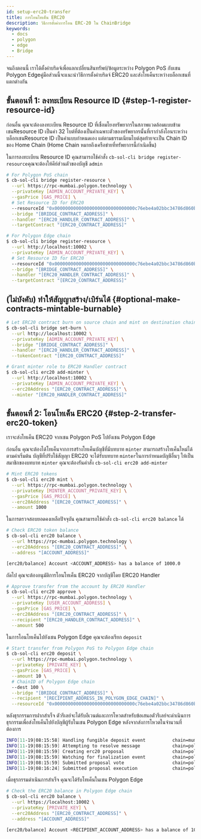 ```yaml
---
id: setup-erc20-transfer
title: การโอนโทเค็น ERC20
description: วิธีการตั้งค่าการโอน ERC-20 ใน ChainBridge
keywords:
  - docs
  - polygon
  - edge
  - Bridge
---
```


จนถึงตอนนี้ เราได้ตั้งค่าบริดจ์เพื่อแลกเปลี่ยนสินทรัพย์/ข้อมูลระหว่าง Polygon PoS กับเชน Polygon Edgeคู่มือส่วนนี้จะแนะนำวิธีการตั้งค่าบริดจ์ ERC20 และส่งโทเค็นระหว่างบล็อกเชนที่แตกต่างกัน

## ขั้นตอนที่ 1: ลงทะเบียน Resource ID {#step-1-register-resource-id}

ก่อนอื่น คุณจะต้องลงทะเบียน Resource ID ที่เชื่อมโยงทรัพยากรในสภาพแวดล้อมแบบข้ามเชนResource ID เป็นค่า 32 ไบต์ที่ต้องเป็นค่าเฉพาะตัวของทรัพยากรนั้นที่เรากำลังโอนระหว่างบล็อกเชนResource ID เป็นค่าแบบกำหนดเอง แต่ตามธรรมเนียมไบต์สุดท้ายจะเป็น Chain ID ของ Home Chain (Home Chain หมายถึงเครือข่ายที่ทรัพยากรนี้กำเนิดขึ้น)

ในการลงทะเบียน Resource ID คุณสามารถใช้คำสั่ง `cb-sol-cli bridge register-resource`คุณจะต้องให้คีย์ส่วนตัวของบัญชี `admin`

```bash
# For Polygon PoS chain
$ cb-sol-cli bridge register-resource \
  --url https://rpc-mumbai.polygon.technology \
  --privateKey [ADMIN_ACCOUNT_PRIVATE_KEY] \
  --gasPrice [GAS_PRICE] \
  # Set Resource ID for ERC20
  --resourceId "0x000000000000000000000000000000c76ebe4a02bbc34786d860b355f5a5ce00" \
  --bridge "[BRIDGE_CONTRACT_ADDRESS]" \
  --handler "[ERC20_HANDLER_CONTRACT_ADDRESS]" \
  --targetContract "[ERC20_CONTRACT_ADDRESS]"

# For Polygon Edge chain
$ cb-sol-cli bridge register-resource \
  --url http://localhost:10002 \
  --privateKey [ADMIN_ACCOUNT_PRIVATE_KEY] \
  # Set Resource ID for ERC20
  --resourceId "0x000000000000000000000000000000c76ebe4a02bbc34786d860b355f5a5ce00" \
  --bridge "[BRIDGE_CONTRACT_ADDRESS]" \
  --handler "[ERC20_HANDLER_CONTRACT_ADDRESS]" \
  --targetContract "[ERC20_CONTRACT_ADDRESS]"
```

## (ไม่บังคับ) ทำให้สัญญาสร้าง/เบิร์นได้ {#optional-make-contracts-mintable-burnable}


```bash
# Let ERC20 contract burn on source chain and mint on destination chain
$ cb-sol-cli bridge set-burn \
  --url http://localhost:10002 \
  --privateKey [ADMIN_ACCOUNT_PRIVATE_KEY] \
  --bridge "[BRIDGE_CONTRACT_ADDRESS]" \
  --handler "[ERC20_HANDLER_CONTRACT_ADDRESS]" \
  --tokenContract "[ERC20_CONTRACT_ADDRESS]"

# Grant minter role to ERC20 Handler contract
$ cb-sol-cli erc20 add-minter \
  --url http://localhost:10002 \
  --privateKey [ADMIN_ACCOUNT_PRIVATE_KEY] \
  --erc20Address "[ERC20_CONTRACT_ADDRESS]" \
  --minter "[ERC20_HANDLER_CONTRACT_ADDRESS]"
```

## ขั้นตอนที่ 2: โอนโทเค็น ERC20 {#step-2-transfer-erc20-token}

เราจะส่งโทเค็น ERC20 จากเชน Polygon PoS ไปยังเชน Polygon Edge

ก่อนอื่น คุณจะต้องได้โทเค็นจากการสร้างโทเค็นบัญชีที่มีบทบาท `minter` สามารถสร้างโทเค็นใหม่ได้ตามค่าเริ่มต้น บัญชีที่ปรับใช้สัญญา ERC20 จะได้รับบทบาท `minter`ในการกำหนดบัญชีอื่นๆ ให้เป็นสมาชิกของบทบาท `minter` คุณจะต้องรันคำสั่ง `cb-sol-cli erc20 add-minter`

```bash
# Mint ERC20 tokens
$ cb-sol-cli erc20 mint \
  --url https://rpc-mumbai.polygon.technology \
  --privateKey [MINTER_ACCOUNT_PRIVATE_KEY] \
  --gasPrice [GAS_PRICE] \
  --erc20Address "[ERC20_CONTRACT_ADDRESS]" \
  --amount 1000
```

ในการตรวจสอบยอดคงเหลือปัจจุบัน คุณสามารถใช้คำสั่ง `cb-sol-cli erc20 balance` ได้

```bash
# Check ERC20 token balance
$ cb-sol-cli erc20 balance \
  --url https://rpc-mumbai.polygon.technology \
  --erc20Address "[ERC20_CONTRACT_ADDRESS]" \
  --address "[ACCOUNT_ADDRESS]"

[erc20/balance] Account <ACCOUNT_ADDRESS> has a balance of 1000.0
```

ถัดไป คุณจะต้องอนุมัติการโอนโทเค็น ERC20 จากบัญชีโดย ERC20 Handler

```bash
# Approve transfer from the account by ERC20 Handler
$ cb-sol-cli erc20 approve \
  --url https://rpc-mumbai.polygon.technology \
  --privateKey [USER_ACCOUNT_ADDRESS] \
  --gasPrice [GAS_PRICE] \
  --erc20Address "[ERC20_CONTRACT_ADDRESS]" \
  --recipient "[ERC20_HANDLER_CONTRACT_ADDRESS]" \
  --amount 500
```

ในการโอนโทเค็นไปยังเชน Polygon Edge คุณจะต้องเรียก `deposit`

```bash
# Start transfer from Polygon PoS to Polygon Edge chain
$ cb-sol-cli erc20 deposit \
  --url https://rpc-mumbai.polygon.technology \
  --privateKey [PRIVATE_KEY] \
  --gasPrice [GAS_PRICE] \
  --amount 10 \
  # ChainID of Polygon Edge chain
  --dest 100 \
  --bridge "[BRIDGE_CONTRACT_ADDRESS]" \
  --recipient "[RECIPIENT_ADDRESS_IN_POLYGON_EDGE_CHAIN]" \
  --resourceId "0x000000000000000000000000000000c76ebe4a02bbc34786d860b355f5a5ce00"
```

หลังธุรกรรมการฝากสำเร็จ ตัวรีเลย์จะได้รับอีเวนต์และการโหวตสำหรับข้อเสนอตัวรีเลย์จะดำเนินการธุรกรรมเพื่อส่งโทเค็นไปยังบัญชีผู้รับในเชน Polygon Edge หลังจากส่งการโหวตในจำนวนที่ต้องการ

```bash
INFO[11-19|08:15:58] Handling fungible deposit event          chain=mumbai dest=100 nonce=1
INFO[11-19|08:15:59] Attempting to resolve message            chain=polygon-edge type=FungibleTransfer src=99 dst=100 nonce=1 rId=000000000000000000000000000000c76ebe4a02bbc34786d860b355f5a5ce00
INFO[11-19|08:15:59] Creating erc20 proposal                  chain=polygon-edge src=99 nonce=1
INFO[11-19|08:15:59] Watching for finalization event          chain=polygon-edge src=99 nonce=1
INFO[11-19|08:15:59] Submitted proposal vote                  chain=polygon-edge tx=0x67a97849951cdf0480e24a95f59adc65ae75da23d00b4ab22e917a2ad2fa940d src=99 depositNonce=1 gasPrice=1
INFO[11-19|08:16:24] Submitted proposal execution             chain=polygon-edge tx=0x63615a775a55fcb00676a40e3c9025eeefec94d0c32ee14548891b71f8d1aad1 src=99 dst=100 nonce=1 gasPrice=5
```

เมื่อธุรกรรมดำเนินการสำเร็จ คุณจะได้รับโทเค็นในเชน Polygon Edge

```bash
# Check the ERC20 balance in Polygon Edge chain
$ cb-sol-cli erc20 balance \
  --url https://localhost:10002 \
  --privateKey [PRIVATE_KEY] \
  --erc20Address "[ERC20_CONTRACT_ADDRESS]" \
  --address "[ACCOUNT_ADDRESS]"

[erc20/balance] Account <RECIPIENT_ACCOUNT_ADDRESS> has a balance of 10.0
```
